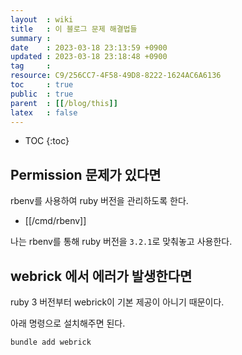```yaml
---
layout  : wiki
title   : 이 블로그 문제 해결법들
summary : 
date    : 2023-03-18 23:13:59 +0900
updated : 2023-03-18 23:18:48 +0900
tag     : 
resource: C9/256CC7-4F58-49D8-8222-1624AC6A6136
toc     : true
public  : true
parent  : [[/blog/this]]
latex   : false
---
```

* TOC
{:toc}

## Permission 문제가 있다면

rbenv를 사용하여 ruby 버전을 관리하도록 한다.

* [[/cmd/rbenv]]

나는 rbenv를 통해 ruby 버전을 `3.2.1`로 맞춰놓고 사용한다.

## webrick 에서 에러가 발생한다면

ruby 3 버전부터 webrick이 기본 제공이 아니기 때문이다.

아래 명령으로 설치해주면 된다.

```bash
bundle add webrick
```

